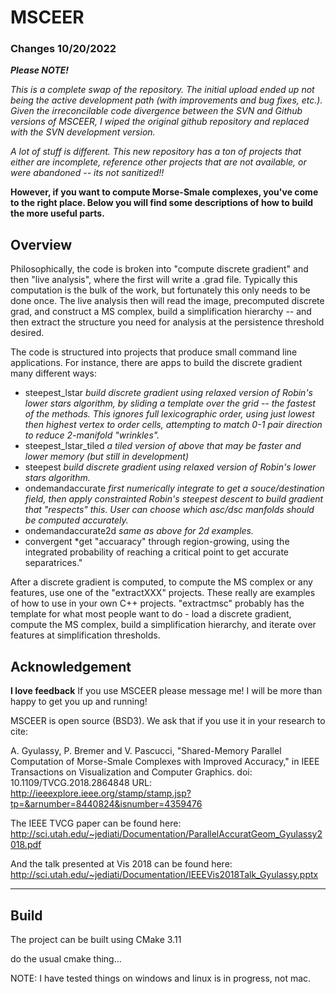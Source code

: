 # MSCEER

### Changes 10/20/2022

***Please NOTE!***

*This is a complete swap of the repository. The initial upload ended up not being the active development path (with improvements and bug fixes, etc.). Given the irreconcilable code divergence between the SVN and Github versions of MSCEER, I wiped the original github repository and replaced with the SVN development version.*

*A lot of stuff is different. This new repository has a ton of projects that either are incomplete, reference other projects that are not available, or were abandoned -- its not sanitized!!*

**However, if you want to compute Morse-Smale complexes, you've come to the right place. Below you will find some descriptions of how to build the more useful parts.**

## Overview

Philosophically, the code is broken into "compute discrete gradient" and then "live analysis", where the first will write a .grad file. Typically this computation is the bulk of the work, but fortunately this only needs to be done once. The live analysis then will read the image, precomputed discrete grad, and construct a MS complex, build a simplification hierarchy -- and then extract the structure you need for analysis at the persistence threshold desired. 

The code is structured into projects that produce small command line applications. For instance, there are apps to build the discrete gradient many different ways:
- steepest_lstar *build discrete gradient using relaxed version of Robin's lower stars algorithm, by sliding a template over the grid -- the fastest of the methods. This ignores full lexicographic order, using just lowest then highest vertex to order cells, attempting to match 0-1 pair direction to reduce 2-manifold "wrinkles".*
- steepest_lstar_tiled *a tiled version of above that may be faster and lower memory (but still in development)*
- steepest *build discrete gradient using relaxed version of Robin's lower stars algorithm.*
- ondemandaccurate *first numerically integrate to get a souce/destination field, then apply constrainted Robin's steepest descent to build gradient that "respects" this. User can choose which asc/dsc manfolds should be computed accurately.*
- ondemandaccurate2d *same as above for 2d examples.*
- convergent *get "accuaracy" through region-growing, using the integrated probability of reaching a critical point to get accurate separatrices."

After a discrete gradient is computed, to compute the MS complex or any features, use one of the "extractXXX" projects. These really are examples of how to use in your own C++ projects. "extractmsc" probably has the template for what most people want to do - load a discrete gradient, compute the MS complex, build a simplification hierarchy, and iterate over features at simplification thresholds.

## Acknowledgement

**I love feedback**
If you use MSCEER please message me! I will be more than happy to get you up and running!

MSCEER is open source (BSD3). We ask that if you use it in your research to cite:

A. Gyulassy, P. Bremer and V. Pascucci, "Shared-Memory Parallel Computation of Morse-Smale Complexes with Improved Accuracy," in IEEE Transactions on Visualization and Computer Graphics.
doi: 10.1109/TVCG.2018.2864848
URL: http://ieeexplore.ieee.org/stamp/stamp.jsp?tp=&arnumber=8440824&isnumber=4359476	
	
The IEEE TVCG paper can be found here:
 http://sci.utah.edu/~jediati/Documentation/ParallelAccuratGeom_Gyulassy2018.pdf

And the talk presented at Vis 2018 can be found here:
 http://sci.utah.edu/~jediati/Documentation/IEEEVis2018Talk_Gyulassy.pptx

--------------------------------------
Build
--------------------------------------

The project can be built using CMake 3.11

do the usual cmake thing... 


NOTE: I have tested things on windows and linux is in progress, not mac. 




